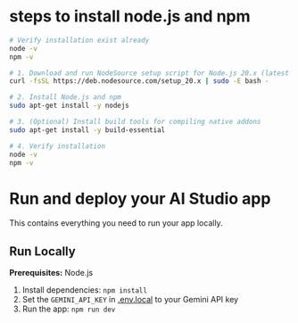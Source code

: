 # steps to install node.js and npm
```bash
# Verify installation exist already
node -v
npm -v

# 1. Download and run NodeSource setup script for Node.js 20.x (latest stable)
curl -fsSL https://deb.nodesource.com/setup_20.x | sudo -E bash -

# 2. Install Node.js and npm
sudo apt-get install -y nodejs

# 3. (Optional) Install build tools for compiling native addons
sudo apt-get install -y build-essential

# 4. Verify installation
node -v
npm -v

```

# Run and deploy your AI Studio app

This contains everything you need to run your app locally.

## Run Locally

**Prerequisites:**  Node.js


1. Install dependencies:
   `npm install`
2. Set the `GEMINI_API_KEY` in [.env.local](.env.local) to your Gemini API key
3. Run the app:
   `npm run dev`


